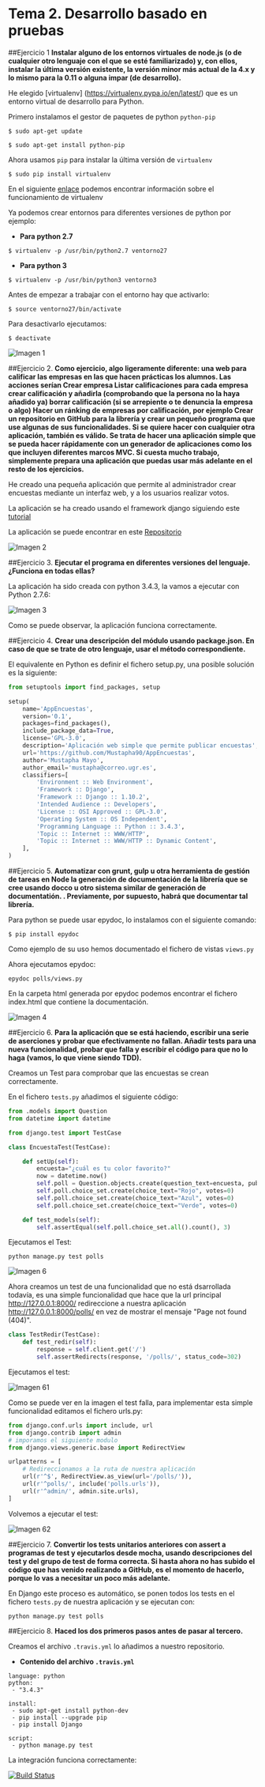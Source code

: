 # Tema 2. Desarrollo basado en pruebas

##Ejercicio 1
**Instalar alguno de los entornos virtuales de node.js (o de cualquier otro lenguaje con el que se esté familiarizado) y, con ellos, instalar la última versión existente, la versión minor más actual de la 4.x y lo mismo para la 0.11 o alguna impar (de desarrollo).**

He elegido [virtualenv] (https://virtualenv.pypa.io/en/latest/) que es un entorno virtual de desarrollo para Python.

Primero instalamos el gestor de paquetes de python ``python-pip``

``$ sudo apt-get update``

``$ sudo apt-get install python-pip``

Ahora usamos ``pip`` para instalar la última versión de ``virtualenv``

``$ sudo pip install virtualenv``

En el siguiente [enlace](http://docs.python-guide.org/en/latest/dev/virtualenvs/) podemos encontrar información sobre el funcionamiento de virtualenv 

Ya podemos crear entornos para diferentes versiones de python por ejemplo:

* **Para python 2.7**

``$ virtualenv -p /usr/bin/python2.7 ventorno27``

* **Para python 3**

``$ virtualenv -p /usr/bin/python3 ventorno3``

Antes de empezar a trabajar con el entorno hay que activarlo:

``$ source ventorno27/bin/activate``

Para desactivarlo ejecutamos:

``$ deactivate``

![Imagen 1](http://i1210.photobucket.com/albums/cc420/mj4ever001/cap1tema2.png)


##Ejercicio 2.
**Como ejercicio, algo ligeramente diferente: una web para calificar las empresas en las que hacen prácticas los alumnos. Las acciones serían Crear empresa Listar calificaciones para cada empresa crear calificación y añadirla (comprobando que la persona no la haya añadido ya) borrar calificación (si se arrepiente o te denuncia la empresa o algo) Hacer un ránking de empresas por calificación, por ejemplo Crear un repositorio en GitHub para la librería y crear un pequeño programa que use algunas de sus funcionalidades. Si se quiere hacer con cualquier otra aplicación, también es válido. Se trata de hacer una aplicación simple que se pueda hacer rápidamente con un generador de aplicaciones como los que incluyen diferentes marcos MVC. Si cuesta mucho trabajo, simplemente prepara una aplicación que puedas usar más adelante en el resto de los ejercicios.**

He creado una pequeña aplicación que permite al administrador crear encuestas mediante un interfaz web, y a los usuarios realizar votos.

La aplicación se ha creado usando el framework django siguiendo este [tutorial](https://docs.djangoproject.com/en/1.10/intro/tutorial01/)

La aplicación se puede encontrar en este [Repositorio](https://github.com/Mustapha90/AppEncuestas)

![Imagen 2](http://i1210.photobucket.com/albums/cc420/mj4ever001/appencuestas.png)


##Ejercicio 3.
**Ejecutar el programa en diferentes versiones del lenguaje. ¿Funciona en todas ellas?**

La aplicación ha sido creada con python 3.4.3, la vamos a ejecutar con Python 2.7.6:

![Imagen 3](http://i1210.photobucket.com/albums/cc420/mj4ever001/imagen3.png)

Como se puede observar, la aplicación funciona correctamente.

##Ejercicio 4.
**Crear una descripción del módulo usando package.json. En caso de que se trate de otro lenguaje, usar el método correspondiente.**

El equivalente en Python es definir el fichero setup.py, una posible solución es la siguiente:

```python
from setuptools import find_packages, setup

setup(
    name='AppEncuestas',
    version='0.1',
    packages=find_packages(),
    include_package_data=True,
    license='GPL-3.0',
    description='Aplicación web simple que permite publicar encuestas',
    url='https://github.com/Mustapha90/AppEncuestas',
    author='Mustapha Mayo',
    author_email='mustapha@correo.ugr.es',
    classifiers=[
        'Environment :: Web Environment',
        'Framework :: Django',
        'Framework :: Django :: 1.10.2',  
        'Intended Audience :: Developers',
        'License :: OSI Approved :: GPL-3.0', 
        'Operating System :: OS Independent',
        'Programming Language :: Python :: 3.4.3',
        'Topic :: Internet :: WWW/HTTP',
        'Topic :: Internet :: WWW/HTTP :: Dynamic Content',
    ],
)
```

##Ejercicio 5.
**Automatizar con grunt, gulp u otra herramienta de gestión de tareas en Node la generación de documentación de la librería que se cree usando docco u otro sistema similar de generación de documentatión. . Previamente, por supuesto, habrá que documentar tal librería.**

Para python se puede usar epydoc, lo instalamos con el siguiente comando:

``$ pip install epydoc``

Como ejemplo de su uso hemos documentado el fichero de vistas ``views.py``

Ahora ejecutamos epydoc:

``epydoc polls/views.py``

En la carpeta html generada por epydoc podemos encontrar el fichero index.html que contiene la documentación.

![Imagen 4](http://i1210.photobucket.com/albums/cc420/mj4ever001/imagen4.png)


##Ejercicio 6.
**Para la aplicación que se está haciendo, escribir una serie de aserciones y probar que efectivamente no fallan. Añadir tests para una nueva funcionalidad, probar que falla y escribir el código para que no lo haga (vamos, lo que viene siendo TDD).**

Creamos un Test para comprobar que las encuestas se crean correctamente.

En el fichero ``tests.py`` añadimos el siguiente código:

```python
from .models import Question
from datetime import datetime

from django.test import TestCase

class EncuestaTest(TestCase):

    def setUp(self):
        encuesta="¿cuál es tu color favorito?"
        now = datetime.now()
        self.poll = Question.objects.create(question_text=encuesta, pub_date=now)
        self.poll.choice_set.create(choice_text="Rojo", votes=0)
        self.poll.choice_set.create(choice_text="Azul", votes=0)
        self.poll.choice_set.create(choice_text="Verde", votes=0)

    def test_models(self):
        self.assertEqual(self.poll.choice_set.all().count(), 3)
```

Ejecutamos el Test:

``python manage.py test polls``

![Imagen 6](http://i1210.photobucket.com/albums/cc420/mj4ever001/imagen6.png)

Ahora creamos un test de una funcionalidad que no está dsarrollada todavía, es una simple funcionalidad que hace que la url principal http://127.0.0.1:8000/ redireccione a nuestra aplicación http://127.0.0.1:8000/polls/ en vez de mostrar el mensaje "Page not found (404)".

```python
class TestRedir(TestCase):
    def test_redir(self):
        response = self.client.get('/')
        self.assertRedirects(response, '/polls/', status_code=302)
```

Ejecutamos el test:

![Imagen 61](http://i1210.photobucket.com/albums/cc420/mj4ever001/imagen61.png)

Como se puede ver en la imagen el test falla, para implementar esta simple funcionalidad editamos el fichero urls.py:

```python
from django.conf.urls import include, url
from django.contrib import admin
# imporamos el siguiente modulo
from django.views.generic.base import RedirectView

urlpatterns = [
	# Redireccionamos a la ruta de nuestra aplicación
    url(r'^$', RedirectView.as_view(url='/polls/')),
    url(r'^polls/', include('polls.urls')),
    url(r'^admin/', admin.site.urls),
]
```

Volvemos a ejecutar el test:

![Imagen 62](http://i1210.photobucket.com/albums/cc420/mj4ever001/imagen62.png)

##Ejercicio 7.
**Convertir los tests unitarios anteriores con assert a programas de test y ejecutarlos desde mocha, usando descripciones del test y del grupo de test de forma correcta. Si hasta ahora no has subido el código que has venido realizando a GitHub, es el momento de hacerlo, porque lo vas a necesitar un poco más adelante.**

En Django este proceso es automático, se ponen todos los tests en el fichero ``tests.py`` de nuestra aplicación y se ejecutan con:

``python manage.py test polls``


##Ejercicio 8.
**Haced los dos primeros pasos antes de pasar al tercero.**

Creamos el archivo ``.travis.yml`` lo añadimos a nuestro repositorio.

* **Contenido del archivo ``.travis.yml``**

```
language: python
python:
 - "3.4.3"

install:
 - sudo apt-get install python-dev
 - pip install --upgrade pip
 - pip install Django

script:
 - python manage.py test 
```

La integración funciona correctamente:

[![Build Status](https://travis-ci.org/Mustapha90/AppEncuestas.svg?branch=master)](https://travis-ci.org/Mustapha90/AppEncuestas)



